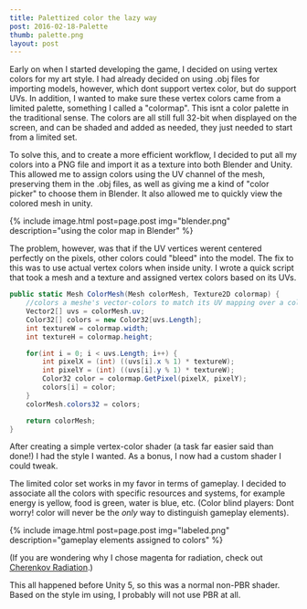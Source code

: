 ```yaml
---
title: Palettized color the lazy way
post: 2016-02-18-Palette
thumb: palette.png
layout: post
---
```


Early on when I started developing the game, I decided on using vertex colors for my art style. I had already decided on using .obj files for importing models, however, which dont support vertex color, but do support UVs. In addition, I wanted to make sure these vertex colors came from a limited palette, something I called a "colormap". This isnt a color palette in the traditional sense. The colors are all still full 32-bit when displayed on the screen, and can be shaded and added as needed, they just needed to start from a limited set.

To solve this, and to create a more efficient workflow, I decided to put all my colors into a PNG file and import it as a texture into both Blender and Unity. This allowed me to assign colors using the UV channel of the mesh, preserving them in the .obj files, as well as giving me a kind of "color picker" to choose them in Blender. It also allowed me to quickly view the colored mesh in unity.

{% include image.html post=page.post img="blender.png" description="using the color map in Blender" %}

 The problem, however, was that if the UV vertices werent centered perfectly on the pixels, other colors could "bleed" into the model. The fix to this was to use actual vertex colors when inside unity. I wrote a quick script that took a mesh and a texture and assigned vertex colors based on its UVs.

```C#
public static Mesh ColorMesh(Mesh colorMesh, Texture2D colormap) {
    //colors a meshe's vector-colors to match its UV mapping over a colormap
    Vector2[] uvs = colorMesh.uv;
    Color32[] colors = new Color32[uvs.Length];
    int textureW = colormap.width;
    int textureH = colormap.height;

    for(int i = 0; i < uvs.Length; i++) {
        int pixelX = (int) ((uvs[i].x % 1) * textureW);
        int pixelY = (int) ((uvs[i].y % 1) * textureW);
        Color32 color = colormap.GetPixel(pixelX, pixelY);
        colors[i] = color;
    }
    colorMesh.colors32 = colors;

    return colorMesh;
}
```

After creating a simple vertex-color shader (a task far easier said than done!) I had the style I wanted. As a bonus, I now had a custom shader I could tweak.

The limited color set works in my favor in terms of gameplay. I decided to associate all the colors with specific resources and systems, for example energy is yellow, food is green, water is blue, etc. (Color blind players: Dont worry! color will never be the _only_ way to distinguish gameplay elements).

{% include image.html post=page.post img="labeled.png" description="gameplay elements assigned to colors" %}

(If you are wondering why I chose magenta for radiation, check out [Cherenkov Radiation](https://en.wikipedia.org/wiki/Cherenkov_radiation).)

This all happened before Unity 5, so this was a normal non-PBR shader. Based on the style im using, I probably will not use PBR at all.